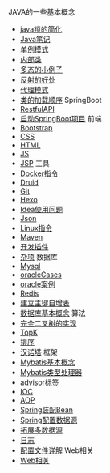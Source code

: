 JAVA的一些基本概念
* [java锁的简化](notes/Java/Java锁的简化)
* [Java笔记](notes/Java/Java笔记)
* [单例模式](notes/Java/单例模式)
* [内部类](notes/Java/内部类)
* [多态的小例子](notes/Java/Polymorphic)
* [反射的好处](notes/Java/反射)
* [代理模式](notes/Java/代理模式)
* [类的加载顺序](notes/Java/LoadOrder)
SpringBoot
* [RestfulAPI](notes/SpringBoot/RestfulAPI)
* [启动SpringBoot项目](notes/SpringBoot/启动SpringBoot项目)
前端
* [Bootstrap](notes/前端/Bootstrap)
* [CSS](notes/前端/CSS)
* [HTML](notes/前端/HTML)
* [JS](notes/前端/JS)
* [JSP](notes/前端/JSP)
工具
* [Docker指令](notes/工具/Docker指令)
* [Druid](notes/工具/Druid)
* [Git](notes/工具/Git)
* [Hexo](notes/工具/Hexo的搭建)
* [Idea使用问题](notes/工具/Idea使用问题)
* [Json](notes/工具/Json)
* [Linux指令](notes/工具/Linux指令)
* [Maven](notes/工具/Maven)
* [开发插件](notes/工具/开发插件)
* [杂项](notes/工具/杂项)
数据库
* [Mysql](notes/数据库/Mysql)
* [oracleCases](notes/数据库/oracleCases)
* [oracle案例](notes/数据库/oracle案例)
* [Redis](notes/数据库/Redis)
* [建立主键自增表](notes/数据库/建立主键自增表)
* [数据库基本概念](notes/数据库/数据库基本概念)
算法
* [完全二叉树的实现](notes/算法/完全二叉树的实现)
* [TopK](notes/算法/TopK)
* [排序](notes/算法/排序)
* [汉诺塔](notes/算法/汉诺塔)
框架
* [Mybatis基本概念](notes/框架/Mybatis/Mybatis基本概念)
* [Mybatis类型处理器](notes/框架/Mybatis/Mybatis类型处理器)
* [advisor标签](notes/框架/Spring/advisor标签)
* [IOC](notes/框架/Spring/IOC)
* [AOP](notes/框架/Spring/SpringAOP)
* [Spring装配Bean](notes/框架/Spring/Spring装配Bean)
* [Spring配置数据源](notes/框架/Spring/Spring配置数据源)
* [拓展多数据源](notes/框架/Spring/使用Spring的AbstractRoutingDataSource类来进行拓展多数据源)
* [日志](notes/框架/Spring/日志)
* [配置文件详解](notes/框架/Spring/配置文件详解)
Web相关
* [Web相关](notes/框架/Web相关)